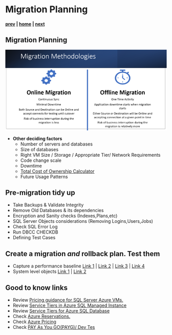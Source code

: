 # Migration Planning

#### [prev](./remediation.md) | [home](./readme.md)  | [next](./migrationexecution.md)


## Migration Planning
![migration planning](/images/MigrationPlanning.png)

* **Other deciding factors**
  * Number of servers and databases
  * Size of databases
  * Right VM Size / Storage / Appropriate Tier/ Network Requirements
  * Code change scale
  * Downtime
  * [Total Cost of Ownership Calculator](https://azure.microsoft.com/pricing/tco/calculator/)
  * Future Usage Patterns

## Pre-migration tidy up
  * Take Backups & Validate Integrity
  * Remove Old Databases & its dependencies
  * Encryption and Sanity checks (Indexes,Plans,etc)
  * SQL Server Objects considerations (Removing Logins,Users,Jobs)
  * Check SQL Error Log
  * Run DBCC CHECKDB
  * Defining Test Cases

## Create a migration _and_ rollback plan. **Test them**

* Capture a performance baseline [Link 1](https://docs.microsoft.com/en-us/azure/azure-sql/virtual-machines/windows/performance-guidelines-best-practices-collect-baseline) | [Link 2](https://docs.microsoft.com/en-us/sql/relational-databases/performance/performance-monitoring-and-tuning-tools?view=sql-server-ver15) | [Link 3](https://docs.microsoft.com/en-us/sql/relational-databases/performance/establish-a-performance-baseline?view=sql-server-2017) | [Link 4](https://docs.microsoft.com/en-us/azure/azure-sql/migration-guides/managed-instance/sql-server-to-managed-instance-performance-baseline)
* System level objects [Link 1](https://docs.microsoft.com/en-us/sql/relational-databases/databases/manage-metadata-when-making-a-database-available-on-another-server?view=sql-server-ver15) | [Link 2](https://techcommunity.microsoft.com/t5/azure-sql-blog/automate-migration-to-sql-managed-instance-using-azure/ba-p/830801)


## **Good to know links**
  * Review [Pricing guidance for SQL Server Azure VMs.](https://docs.microsoft.com/en-us/azure/azure-sql/virtual-machines/windows/pricing-guidance)
  * Review [Service Tiers in Azure SQL Managed Instance](https://docs.microsoft.com/en-us/azure/azure-sql/managed-instance/sql-managed-instance-paas-overview?view=azuresql#service-tiers)
  * Review [Service Tiers for Azure SQL Database](https://docs.microsoft.com/en-us/azure/azure-sql/database/sql-database-paas-overview?view=azuresql#service-tiers)
  * Check [Azure Reservations.](https://docs.microsoft.com/en-us/azure/cost-management-billing/reservations/save-compute-costs-reservations)
  * Check [Azure Pricing](https://azure.microsoft.com/en-in/pricing/)
  * Check [PAY As You GO(PAYG)/ Dev Tes](https://azure.microsoft.com/en-us/pricing/dev-test/#overview)